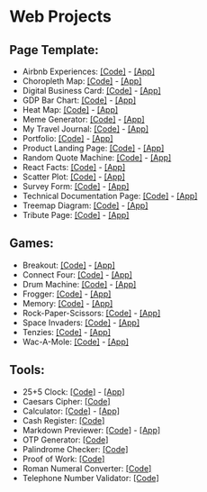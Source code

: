 # Web Projects

## Page Template:
+ Airbnb Experiences: [[Code]](https://github.com/gavaolo/gavaolo.github.io/tree/main/projects/web_projects/page_template/airbnb_experiences) - [[App]](https://gavaolo.github.io/projects/web_projects/page_template/airbnb_experiences/index.html)
+ Choropleth Map: [[Code]](https://github.com/gavaolo/gavaolo.github.io/tree/main/projects/web_projects/page_template/choropleth_map) - [[App]](https://gavaolo.github.io/projects/web_projects/page_template/choropleth_map/index.html)
+ Digital Business Card: [[Code]](https://github.com/gavaolo/gavaolo.github.io/tree/main/projects/web_projects/page_template/digital_business_card) - [[App]](https://gavaolo.github.io/projects/web_projects/page_template/digital_business_card/index.html)
+ GDP Bar Chart: [[Code]](https://github.com/gavaolo/gavaolo.github.io/tree/main/projects/web_projects/page_template/bar_chart) - [[App]](https://gavaolo.github.io/projects/web_projects/page_template/bar_chart/index.html)
+ Heat Map: [[Code]](https://github.com/gavaolo/gavaolo.github.io/tree/main/projects/web_projects/page_template/heat_map) - [[App]](https://gavaolo.github.io/projects/web_projects/page_template/heat_map/index.html)
+ Meme Generator: [[Code]](https://github.com/gavaolo/gavaolo.github.io/tree/main/projects/web_projects/page_template/meme_generator) - [[App]](https://gavaolo.github.io/projects/web_projects/page_template/meme_generator/index.html)
+ My Travel Journal: [[Code]](https://github.com/gavaolo/gavaolo.github.io/tree/main/projects/web_projects/page_template/my_travel_journal) - [[App]](https://gavaolo.github.io/projects/web_projects/page_template/my_travel_journal/index.html)
+ Portfolio: [[Code]](https://github.com/gavaolo/gavaolo.github.io/tree/main/projects/web_projects/page_template/portfolio) - [[App]](https://gavaolo.github.io/projects/web_projects/page_template/portfolio/index.html)
+ Product Landing Page: [[Code]](https://github.com/gavaolo/gavaolo.github.io/tree/main/projects/web_projects/page_template/product_landing_page) - [[App]](https://gavaolo.github.io/projects/web_projects/page_template/product_landing_page/index.html)
+ Random Quote Machine: [[Code]](https://github.com/gavaolo/gavaolo.github.io/tree/main/projects/web_projects/page_template/random_quote_machine) - [[App]](https://gavaolo.github.io/projects/web_projects/page_template/random_quote_machine/index.html)
+ React Facts: [[Code]](https://github.com/gavaolo/gavaolo.github.io/tree/main/projects/web_projects/page_template/react_facts) - [[App]](https://gavaolo.github.io/projects/web_projects/page_template/react_facts/index.html)
+ Scatter Plot: [[Code]](https://github.com/gavaolo/gavaolo.github.io/tree/main/projects/web_projects/page_template/scatter_plot) - [[App]](https://gavaolo.github.io/projects/web_projects/page_template/scatter_plot/index.html)
+ Survey Form: [[Code]](https://github.com/gavaolo/gavaolo.github.io/tree/main/projects/web_projects/page_template/survey_form) - [[App]](https://gavaolo.github.io/projects/web_projects/page_template/survey_form/index.html)
+ Technical Documentation Page: [[Code]](https://github.com/gavaolo/gavaolo.github.io/tree/main/projects/web_projects/page_template/tech_doc_page) - [[App]](https://gavaolo.github.io/projects/web_projects/page_template/tech_doc_page/index.html)
+ Treemap Diagram: [[Code]](https://github.com/gavaolo/gavaolo.github.io/tree/main/projects/web_projects/page_template/treemap_diagram) - [[App]](https://gavaolo.github.io/projects/web_projects/page_template/treemap_diagram/index.html)
+ Tribute Page: [[Code]](https://github.com/gavaolo/gavaolo.github.io/tree/main/projects/web_projects/page_template/tribute_page) - [[App]](https://gavaolo.github.io/projects/web_projects/page_template/tribute_page/index.html)

## Games: 
+ Breakout: [[Code]](https://github.com/gavaolo/gavaolo.github.io/tree/main/projects/web_projects/games/breakout) - [[App]](https://gavaolo.github.io/projects/web_projects/games/breakout/index.html)
+ Connect Four: [[Code]](https://github.com/gavaolo/gavaolo.github.io/tree/main/projects/web_projects/games/connect_four) - [[App]](https://gavaolo.github.io/projects/web_projects/games/connect_four/index.html)
+ Drum Machine: [[Code]](https://github.com/gavaolo/gavaolo.github.io/tree/main/projects/web_projects/games/drum_machine) - [[App]](https://gavaolo.github.io/projects/web_projects/games/drum_machine/index.html)
+ Frogger: [[Code]](https://github.com/gavaolo/gavaolo.github.io/tree/main/projects/web_projects/games/frogger) - [[App]](https://gavaolo.github.io/projects/web_projects/games/frogger/index.html)
+ Memory: [[Code]](https://github.com/gavaolo/gavaolo.github.io/tree/main/projects/web_projects/games/memory) - [[App]](https://gavaolo.github.io/projects/web_projects/games/memory/index.html)
+ Rock-Paper-Scissors: [[Code]](https://github.com/gavaolo/gavaolo.github.io/tree/main/projects/web_projects/games/rock-paper-scissors) - [[App]](https://gavaolo.github.io/projects/web_projects/games/rock-paper-scissors/index.html)
+ Space Invaders: [[Code]](https://github.com/gavaolo/gavaolo.github.io/tree/main/projects/web_projects/games/space_invaders) - [[App]](https://gavaolo.github.io/projects/web_projects/games/space_invaders/index.html)
+ Tenzies: [[Code]](https://github.com/gavaolo/gavaolo.github.io/tree/main/projects/web_projects/games/tenzies) - [[App]](https://gavaolo.github.io/projects/web_projects/games/tenzies/index.html)
+ Wac-A-Mole: [[Code]](https://github.com/gavaolo/gavaolo.github.io/tree/main/projects/web_projects/games/wac-a-mole) - [[App]](https://gavaolo.github.io/projects/web_projects/games/wac-a-mole/index.html)

## Tools:
+ 25+5 Clock: [[Code]](https://github.com/gavaolo/gavaolo.github.io/tree/main/projects/web_projects/tools/25+5_clock) - [[App]](https://gavaolo.github.io/projects/web_projects/tools/25+5_clock/index.html)
+ Caesars Cipher: [[Code]](https://github.com/gavaolo/gavaolo.github.io/tree/main/projects/web_projects/tools/caesars_cipher)
+ Calculator: [[Code]](https://github.com/gavaolo/gavaolo.github.io/tree/main/projects/web_projects/tools/calculator) - [[App]](https://gavaolo.github.io/projects/web_projects/tools/calculator/index.html)
+ Cash Register: [[Code]](https://github.com/gavaolo/gavaolo.github.io/tree/main/projects/web_projects/tools/cash_register)
+ Markdown Previewer: [[Code]](https://github.com/gavaolo/gavaolo.github.io/tree/main/projects/web_projects/tools/markdown_previewer) - [[App]](https://gavaolo.github.io/projects/web_projects/tools/markdown_previewer/index.html)
+ OTP Generator: [[Code]](https://github.com/gavaolo/gavaolo.github.io/tree/main/projects/web_projects/tools/otp_generator)
+ Palindrome Checker: [[Code]](https://github.com/gavaolo/gavaolo.github.io/tree/main/projects/web_projects/tools/palindrome_checker)
+ Proof of Work: [[Code]](https://github.com/gavaolo/gavaolo.github.io/tree/main/projects/web_projects/tools/proof_of_work)
+ Roman Numeral Converter: [[Code]](https://github.com/gavaolo/gavaolo.github.io/tree/main/projects/web_projects/tools/roman_numeral_converter)
+ Telephone Number Validator: [[Code]](https://github.com/gavaolo/gavaolo.github.io/tree/main/projects/web_projects/tools/telephone_number_validator)
